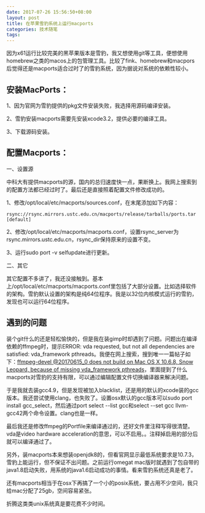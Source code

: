 ```yaml
---
date: 2017-07-26 15:56:50+08:00
layout: post
title: 在苹果雪豹系统上运行macports
categories: 技术随笔
tags: 
---
```


因为x61运行比较完美的黑苹果版本是雪豹，我又想使用git等工具，便想使用homebrew之类的macos上的包管理工具。比较了fink、homebrew和macpors后觉得还是macports适合过时了的雪豹系统，因为据说对系统的依赖性较小。

## 安装MacPorts：

1、因为官网为雪豹提供的pkg文件安装失败，我选择用源码编译安装。

2、雪豹安装macports需要先安装xcode3.2，提供必要的编译工具。

3、下载源码安装。

## 配置Macports：

一、设置源

中科大有提供macports的源，国内的总归速度快一点，果断换上。我网上搜索到的配置方法都已经过时了。最后还是直接照着配置文件修改成功的。

1、修改/opt/local/etc/macports/sources.conf，在末尾添加如下内容：

`rsync://rsync.mirrors.ustc.edu.cn/macports/release/tarballs/ports.tar [default] `

2、修改/opt/local/etc/macports/macports.conf，设置rsync_server为rsync.mirrors.ustc.edu.cn，rsync_dir保持原来的设置不变。

3、运行sudo port -v selfupdate进行更新。

二、其它

其它配置不多讲了，我还没接触到。基本上/opt/local/etc/macports/macports.conf里包括了大部分设置。比如选择软件的架构。雪豹默认设置的架构是纯64位程序。我是以32位内核模式运行的雪豹，发现也可以运行64位程序。

## 遇到的问题

装个git什么的还是轻松愉快的，但是我在装gimp时却遇到了问题。问题出在编译依赖的ffmpeg时，提示ERROR: vda requested, but not all dependencies are satisfied: vda_framework pthreads。我便在网上搜索，搜到唯一一篇帖子如下：[ffmpeg-devel @20170615_0 does not build on Mac OS X 10.6.8, Snow Leopard, because of missing vda_framework pthreads](https://trac.macports.org/ticket/54333)，里面提到了什么macports对雪豹的支持有限，可以通过编辑配置文件切换编译器来解决问题。

于是我就去装gcc4.9，但是发现被加入blacklist，还是用的默认的xcode装的gcc版本。我还尝试使用clang，也失败了。设置osx默认的gcc版本可以sudo port install gcc_select，然后通过port select --list gcc和select --set gcc llvm-gcc42两个命令设置。clang也是一样。

最后我还是修改ffmpeg的Portfile来编译通过的，还好文件里注释写得很清楚。vda是video hardware acceleration的意思，可以不启用。。注释掉启用的部分后就可以编译通过了。

另外，装macports本来想装openjdk8的，但看官网显示最低系统要求是10.7.3，雪豹上能运行，但不保证不出问题。之前运行omegat mac版时就遇到了包自带的java1.8启动失败，用系统的java1.6启动成功的事情。看来雪豹系统还真是老了。

还有macports相当于在osx下再搞了一个小的posix系统，要占用不少空间，我只给mac分配了25gb，空间容易紧张。

折腾这类类unix系统真是要花费不少时间。



























